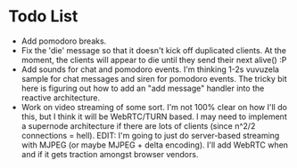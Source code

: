 Todo List
=========

+ Add pomodoro breaks.
+ Fix the 'die' message so that it doesn't kick off duplicated clients. At the
  moment, the clients will appear to die until they send their next alive() :P
+ Add sounds for chat and pomodoro events. I'm thinking 1-2s vuvuzela sample for chat
  messages and siren for pomodoro events. The tricky bit here is figuring out
  how to add an "add message" handler into the reactive architecture.
+ Work on video streaming of some sort. I'm not 100% clear on how I'll do this,
  but I think it will be WebRTC/TURN based. I may need to implement a supernode
  architecture if there are lots of clients (since n^2/2 connections = hell).
  EDIT: I'm going to just do server-based streaming with MJPEG (or maybe MJPEG +
  delta encoding). I'll add WebRTC when and if it gets traction amongst browser
  vendors.
